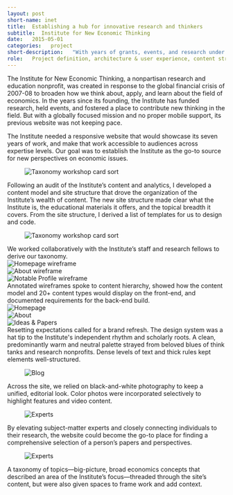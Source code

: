```yaml
---
layout: post
short-name: inet
title:  Establishing a hub for innovative research and thinkers
subtitle:  Institute for New Economic Thinking
date:   2015-05-01
categories:   project
short-description:   "With years of grants, events, and research under its belt, the Institute for New Economic Thinking had outgrown both its website architecture and its CMS. To justify itself to donors and the academic community, the Institute needed a new website that could connect its disparate content to prove and amplify its work."
role:   Project definition, architecture & user experience, content strategy, creative direction, design concept & system, digital style guide
---
```


The Institute for New Economic Thinking, a nonpartisan research and education nonprofit, was created in response to the global financial crisis of 2007-08 to broaden how we think about, apply, and learn about the field of economics. In the years since its founding, the Institute has funded research, held events, and fostered a place to contribute new thinking in the field. But with a globally focused mission and no proper mobile support, its previous website was not keeping pace.

The Institute needed a responsive website that would showcase its seven years of work, and make that work accessible to audiences across expertise levels. Our goal was to establish the Institute as the go-to source for new perspectives on economic issues.

<div class="fig-with-cap">
  <figure class="center-image-wider"><img src="../../../../a/img/inet-01.jpg" alt="Taxonomy workshop card sort"></figure>
  <figcaption class="caption">Following an audit of the Institute’s content and analytics, I developed a content model and site structure that drove the organization of the Institute’s wealth of content. The new site structure made clear what the Institute is, the educational materials it offers, and the topical breadth it covers. From the site structure, I derived a list of templates for us to design and code.</figcaption>
</div>

<div class="fig-with-cap">
  <figure class="center-image-wider"><img src="../../../../a/img/inet-02.jpg" alt="Taxonomy workshop card sort"></figure>
  <figcaption class="caption">We worked collaboratively with the Institute’s staff and research fellows to derive our taxonomy.</figcaption>
</div>

<div class="fig-with-cap">
  <div id="carousel-1">
    <div><img data-lazy="../../../../a/img/inet-03-01.jpg" alt="Homepage wireframe"></div>      
    <div><img data-lazy="../../../../a/img/inet-03-02.jpg" alt="About wireframe"></div>
    <div><img data-lazy="../../../../a/img/inet-03-03.jpg" alt="Notable Profile wireframe"></div>
  </div>
  <div class="caption">
    <div id="carousel-arrows-1"></div>
    <figcaption>Annotated wireframes spoke to content hierarchy, showed how the content model and 20+ content types would display on the front-end, and documented requirements for the back-end build.</figcaption>
  </div>
</div>

<div class="fig-with-cap">
  <div id="carousel-2">
    <div><img data-lazy="../../../../a/img/inet-04-01.jpg" alt="Homepage"></div>      
    <div><img data-lazy="../../../../a/img/inet-04-02.jpg" alt="About"></div>
    <div><img data-lazy="../../../../a/img/inet-04-03.jpg" alt="Ideas & Papers"></div>
  </div>
  <div class="caption">
    <div id="carousel-arrows-2"></div>
    <figcaption>Resetting expectations called for a brand refresh. The design system was a hat tip to the Institute's independent rhythm and scholarly roots. A clean, predominantly warm and neutral palette strayed from beloved blues of think tanks and research nonprofits. Dense levels of text and thick rules kept elements well-structured.</figcaption>
  </div>
</div>

<div class="fig-with-cap">
  <figure class="scrollable full-width-image"><img src="../../../../a/img/inet-05.jpg" alt="Blog"></figure>
  <figcaption class="caption">Across the site, we relied on black-and-white photography to keep a unified, editorial look. Color photos were incorporated selectively to highlight features and video content.</figcaption>
</div>


<div class="fig-with-cap">
  <figure class="scrollable full-width-image"><img src="../../../../a/img/inet-06.jpg" alt="Experts"></figure>
  <figcaption class="caption">By elevating subject-matter experts and closely connecting individuals to their research, the website could become the go-to place for finding a comprehensive selection of a person’s papers and perspectives.</figcaption>
</div>

<div class="fig-with-cap">
  <figure class="scrollable full-width-image"><img src="../../../../a/img/inet-07.jpg" alt="Experts"></figure>
  <figcaption class="caption">A taxonomy of topics—big-picture, broad economics concepts that described an area of the Institute’s focus—threaded through the site’s content, but were also given spaces to frame work and add context.</figcaption>
</div>
